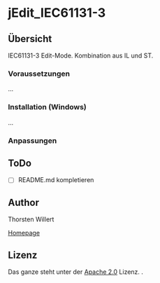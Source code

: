 # jEdit_IEC61131-3


## Übersicht
IEC61131-3 Edit-Mode. Kombination aus IL und ST.


### Voraussetzungen

...

### Installation (Windows)
...

### Anpassungen


## ToDo

- [ ] README.md kompletieren


## Author
Thorsten Willert

[Homepage](http://www.thorsten-willert.de/)

## Lizenz
Das ganze steht unter der [Apache 2.0](https://github.com/THWillert/HomeMatic_CSS/blob/master/LICENSE) Lizenz.
.
